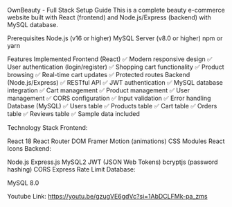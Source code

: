 OwnBeauty - Full Stack Setup Guide
This is a complete beauty e-commerce website built with React (frontend) and Node.js/Express (backend) with MySQL database.

Prerequisites
Node.js (v16 or higher)
MySQL Server (v8.0 or higher)
npm or yarn

Features Implemented
Frontend (React)
✅ Modern responsive design
✅ User authentication (login/register)
✅ Shopping cart functionality
✅ Product browsing
✅ Real-time cart updates
✅ Protected routes
Backend (Node.js/Express)
✅ RESTful API
✅ JWT authentication
✅ MySQL database integration
✅ Cart management
✅ Product management
✅ User management
✅ CORS configuration
✅ Input validation
✅ Error handling
Database (MySQL)
✅ Users table
✅ Products table
✅ Cart table
✅ Orders table
✅ Reviews table
✅ Sample data included

Technology Stack
Frontend:

React 18
React Router DOM
Framer Motion (animations)
CSS Modules
React Icons
Backend:

Node.js
Express.js
MySQL2
JWT (JSON Web Tokens)
bcryptjs (password hashing)
CORS
Express Rate Limit
Database:

MySQL 8.0

Youtube Link: https://youtu.be/gzugVE6gdVc?si=1AbDCLFMk-pa_zms
